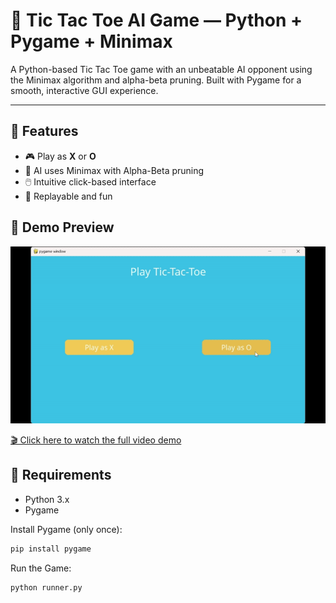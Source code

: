 # 🤖 Tic Tac Toe AI Game — Python + Pygame + Minimax

A Python-based Tic Tac Toe game with an unbeatable AI opponent using the Minimax algorithm and alpha-beta pruning. Built with Pygame for a smooth, interactive GUI experience.

---

## 🧠 Features

- 🎮 Play as **X** or **O**
- 🤖 AI uses Minimax with Alpha-Beta pruning
- 🖱️ Intuitive click-based interface
- 🔁 Replayable and fun

## 🎥 Demo Preview

![Tic Tac Toe Gameplay](https://github.com/alisharubab/Tic-Tac-Toe-using-Python/blob/main/vid.gif)

[🎬 Click here to watch the full video demo](https://github.com/alisharubab/Tic-Tac-Toe-using-Python/blob/main/video-demo.mp4)

## 🧱 Requirements

- Python 3.x  
- Pygame

Install Pygame (only once):

```bash
pip install pygame

```
Run the Game:
```bash
python runner.py

```
